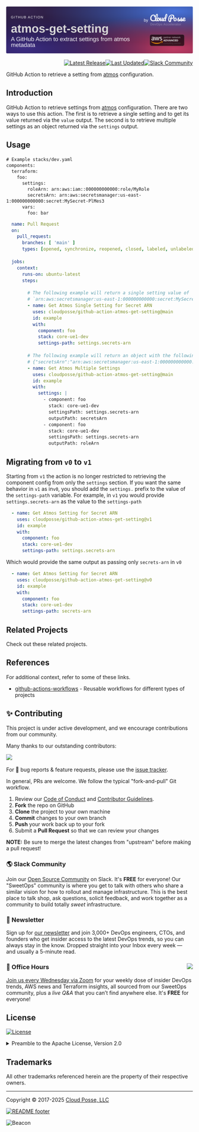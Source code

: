 

<!-- markdownlint-disable -->
<a href="https://cpco.io/homepage"><img src="https://github.com/cloudposse/github-action-atmos-get-setting/blob/main/.github/banner.png?raw=true" alt="Project Banner"/></a><br/>


<p align="right"><a href="https://github.com/cloudposse/github-action-atmos-get-setting/releases/latest"><img src="https://img.shields.io/github/release/cloudposse/github-action-atmos-get-setting.svg?style=for-the-badge" alt="Latest Release"/></a><a href="https://github.com/cloudposse/github-action-atmos-get-setting/commits"><img src="https://img.shields.io/github/last-commit/cloudposse/github-action-atmos-get-setting.svg?style=for-the-badge" alt="Last Updated"/></a><a href="https://cloudposse.com/slack"><img src="https://slack.cloudposse.com/for-the-badge.svg" alt="Slack Community"/></a>

</p>
<!-- markdownlint-restore -->

<!--




  ** DO NOT EDIT THIS FILE
  **
  ** This file was automatically generated by the `cloudposse/build-harness`.
  ** 1) Make all changes to `README.yaml`
  ** 2) Run `make init` (you only need to do this once)
  ** 3) Run`make readme` to rebuild this file.
  **
  ** (We maintain HUNDREDS of open source projects. This is how we maintain our sanity.)
  **





-->

GitHub Action to retrieve a setting from [atmos](https://github.com/cloudposse/atmos) configuration.




## Introduction

GitHub Action to retrieve settings from [atmos](https://github.com/cloudposse/atmos) configuration. There are two ways
to use this action. The first is to retrieve a single setting and to get its value returned via the `value` output.
The second is to retrieve multiple settings as an object returned via the `settings` output.




## Usage

```
# Example stacks/dev.yaml
components:
  terraform:
    foo:
      settings:
        roleArn: arn:aws:iam::000000000000:role/MyRole
        secretsArn: arn:aws:secretsmanager:us-east-1:000000000000:secret:MySecret-PlMes3
      vars:
        foo: bar
```

```yaml
  name: Pull Request
  on:
    pull_request:
      branches: [ 'main' ]
      types: [opened, synchronize, reopened, closed, labeled, unlabeled]

  jobs:
    context:
      runs-on: ubuntu-latest
      steps:

        # The following example will return a single setting value of
        # `arn:aws:secretsmanager:us-east-1:000000000000:secret:MySecret-PlMes3` in the `value` output:
        - name: Get Atmos Single Setting for Secret ARN
          uses: cloudposse/github-action-atmos-get-setting@main
          id: example
          with:
            component: foo
            stack: core-ue1-dev
            settings-path: settings.secrets-arn

        # The following example will return an object with the following structure in the `settings` output:
        # {"secretsArn":"arn:aws:secretsmanager:us-east-1:000000000000:secret:MySecret-PlMes3", "roleArn":"arn:aws:iam::000000000000:role/MyRole"}
        - name: Get Atmos Multiple Settings
          uses: cloudposse/github-action-atmos-get-setting@main
          id: example
          with:
            settings: |
              - component: foo
                stack: core-ue1-dev
                settingsPath: settings.secrets-arn
                outputPath: secretsArn
              - component: foo
                stack: core-ue1-dev
                settingsPath: settings.secrets-arn
                outputPath: roleArn

```

## Migrating from `v0` to `v1`

Starting from `v1` the action is no longer restricted to retrieving the component config from only the `settings` section.
If you want the same behavior in `v1`  as in`v0`, you should add the `settings.` prefix to the value of the `settings-path` variable.
For example, in `v1` you would provide `settings.secrets-arn` as the value to the `settings-path`
```yaml
  - name: Get Atmos Setting for Secret ARN
    uses: cloudposse/github-action-atmos-get-setting@v1
    id: example
    with:
      component: foo
      stack: core-ue1-dev
      settings-path: settings.secrets-arn
```

Which would provide the same output as passing only `secrets-arn` in `v0`

```yaml
  - name: Get Atmos Setting for Secret ARN
    uses: cloudposse/github-action-atmos-get-setting@v0
    id: example
    with:
      component: foo
      stack: core-ue1-dev
      settings-path: secrets-arn
```












## Related Projects

Check out these related projects.



## References

For additional context, refer to some of these links.

- [github-actions-workflows](https://github.com/cloudposse/github-actions-workflows) - Reusable workflows for different types of projects




## ✨ Contributing

This project is under active development, and we encourage contributions from our community.



Many thanks to our outstanding contributors:

<a href="https://github.com/cloudposse/github-action-atmos-get-setting/graphs/contributors">
  <img src="https://contrib.rocks/image?repo=cloudposse/github-action-atmos-get-setting&max=24" />
</a>

For 🐛 bug reports & feature requests, please use the [issue tracker](https://github.com/cloudposse/github-action-atmos-get-setting/issues).

In general, PRs are welcome. We follow the typical "fork-and-pull" Git workflow.
 1. Review our [Code of Conduct](https://github.com/cloudposse/github-action-atmos-get-setting/?tab=coc-ov-file#code-of-conduct) and [Contributor Guidelines](https://github.com/cloudposse/.github/blob/main/CONTRIBUTING.md).
 2. **Fork** the repo on GitHub
 3. **Clone** the project to your own machine
 4. **Commit** changes to your own branch
 5. **Push** your work back up to your fork
 6. Submit a **Pull Request** so that we can review your changes

**NOTE:** Be sure to merge the latest changes from "upstream" before making a pull request!

### 🌎 Slack Community

Join our [Open Source Community](https://cpco.io/slack?utm_source=github&utm_medium=readme&utm_campaign=cloudposse/github-action-atmos-get-setting&utm_content=slack) on Slack. It's **FREE** for everyone! Our "SweetOps" community is where you get to talk with others who share a similar vision for how to rollout and manage infrastructure. This is the best place to talk shop, ask questions, solicit feedback, and work together as a community to build totally *sweet* infrastructure.

### 📰 Newsletter

Sign up for [our newsletter](https://cpco.io/newsletter?utm_source=github&utm_medium=readme&utm_campaign=cloudposse/github-action-atmos-get-setting&utm_content=newsletter) and join 3,000+ DevOps engineers, CTOs, and founders who get insider access to the latest DevOps trends, so you can always stay in the know.
Dropped straight into your Inbox every week — and usually a 5-minute read.

### 📆 Office Hours <a href="https://cloudposse.com/office-hours?utm_source=github&utm_medium=readme&utm_campaign=cloudposse/github-action-atmos-get-setting&utm_content=office_hours"><img src="https://img.cloudposse.com/fit-in/200x200/https://cloudposse.com/wp-content/uploads/2019/08/Powered-by-Zoom.png" align="right" /></a>

[Join us every Wednesday via Zoom](https://cloudposse.com/office-hours?utm_source=github&utm_medium=readme&utm_campaign=cloudposse/github-action-atmos-get-setting&utm_content=office_hours) for your weekly dose of insider DevOps trends, AWS news and Terraform insights, all sourced from our SweetOps community, plus a _live Q&A_ that you can’t find anywhere else.
It's **FREE** for everyone!
## License

<a href="https://opensource.org/licenses/Apache-2.0"><img src="https://img.shields.io/badge/License-Apache%202.0-blue.svg?style=for-the-badge" alt="License"></a>

<details>
<summary>Preamble to the Apache License, Version 2.0</summary>
<br/>
<br/>

Complete license is available in the [`LICENSE`](LICENSE) file.

```text
Licensed to the Apache Software Foundation (ASF) under one
or more contributor license agreements.  See the NOTICE file
distributed with this work for additional information
regarding copyright ownership.  The ASF licenses this file
to you under the Apache License, Version 2.0 (the
"License"); you may not use this file except in compliance
with the License.  You may obtain a copy of the License at

  https://www.apache.org/licenses/LICENSE-2.0

Unless required by applicable law or agreed to in writing,
software distributed under the License is distributed on an
"AS IS" BASIS, WITHOUT WARRANTIES OR CONDITIONS OF ANY
KIND, either express or implied.  See the License for the
specific language governing permissions and limitations
under the License.
```
</details>

## Trademarks

All other trademarks referenced herein are the property of their respective owners.


---
Copyright © 2017-2025 [Cloud Posse, LLC](https://cpco.io/copyright)


<a href="https://cloudposse.com/readme/footer/link?utm_source=github&utm_medium=readme&utm_campaign=cloudposse/github-action-atmos-get-setting&utm_content=readme_footer_link"><img alt="README footer" src="https://cloudposse.com/readme/footer/img"/></a>

<img alt="Beacon" width="0" src="https://ga-beacon.cloudposse.com/UA-76589703-4/cloudposse/github-action-atmos-get-setting?pixel&cs=github&cm=readme&an=github-action-atmos-get-setting"/>
